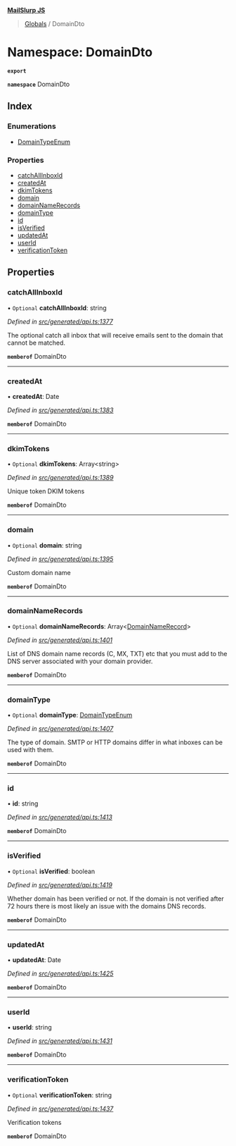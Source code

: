 **[MailSlurp JS](../README.md)**

> [Globals](../README.md) / DomainDto

# Namespace: DomainDto

**`export`** 

**`namespace`** DomainDto

## Index

### Enumerations

* [DomainTypeEnum](../enums/domaindto.domaintypeenum.md)

### Properties

* [catchAllInboxId](domaindto.md#catchallinboxid)
* [createdAt](domaindto.md#createdat)
* [dkimTokens](domaindto.md#dkimtokens)
* [domain](domaindto.md#domain)
* [domainNameRecords](domaindto.md#domainnamerecords)
* [domainType](domaindto.md#domaintype)
* [id](domaindto.md#id)
* [isVerified](domaindto.md#isverified)
* [updatedAt](domaindto.md#updatedat)
* [userId](domaindto.md#userid)
* [verificationToken](domaindto.md#verificationtoken)

## Properties

### catchAllInboxId

• `Optional` **catchAllInboxId**: string

*Defined in [src/generated/api.ts:1377](https://github.com/mailslurp/mailslurp-client/blob/eace919/src/generated/api.ts#L1377)*

The optional catch all inbox that will receive emails sent to the domain that cannot be matched.

**`memberof`** DomainDto

___

### createdAt

•  **createdAt**: Date

*Defined in [src/generated/api.ts:1383](https://github.com/mailslurp/mailslurp-client/blob/eace919/src/generated/api.ts#L1383)*

**`memberof`** DomainDto

___

### dkimTokens

• `Optional` **dkimTokens**: Array\<string>

*Defined in [src/generated/api.ts:1389](https://github.com/mailslurp/mailslurp-client/blob/eace919/src/generated/api.ts#L1389)*

Unique token DKIM tokens

**`memberof`** DomainDto

___

### domain

• `Optional` **domain**: string

*Defined in [src/generated/api.ts:1395](https://github.com/mailslurp/mailslurp-client/blob/eace919/src/generated/api.ts#L1395)*

Custom domain name

**`memberof`** DomainDto

___

### domainNameRecords

• `Optional` **domainNameRecords**: Array\<[DomainNameRecord](domainnamerecord.md)>

*Defined in [src/generated/api.ts:1401](https://github.com/mailslurp/mailslurp-client/blob/eace919/src/generated/api.ts#L1401)*

List of DNS domain name records (C, MX, TXT) etc that you must add to the DNS server associated with your domain provider.

**`memberof`** DomainDto

___

### domainType

• `Optional` **domainType**: [DomainTypeEnum](../enums/domaindto.domaintypeenum.md)

*Defined in [src/generated/api.ts:1407](https://github.com/mailslurp/mailslurp-client/blob/eace919/src/generated/api.ts#L1407)*

The type of domain. SMTP or HTTP domains differ in what inboxes can be used with them.

**`memberof`** DomainDto

___

### id

•  **id**: string

*Defined in [src/generated/api.ts:1413](https://github.com/mailslurp/mailslurp-client/blob/eace919/src/generated/api.ts#L1413)*

**`memberof`** DomainDto

___

### isVerified

• `Optional` **isVerified**: boolean

*Defined in [src/generated/api.ts:1419](https://github.com/mailslurp/mailslurp-client/blob/eace919/src/generated/api.ts#L1419)*

Whether domain has been verified or not. If the domain is not verified after 72 hours there is most likely an issue with the domains DNS records.

**`memberof`** DomainDto

___

### updatedAt

•  **updatedAt**: Date

*Defined in [src/generated/api.ts:1425](https://github.com/mailslurp/mailslurp-client/blob/eace919/src/generated/api.ts#L1425)*

**`memberof`** DomainDto

___

### userId

•  **userId**: string

*Defined in [src/generated/api.ts:1431](https://github.com/mailslurp/mailslurp-client/blob/eace919/src/generated/api.ts#L1431)*

**`memberof`** DomainDto

___

### verificationToken

• `Optional` **verificationToken**: string

*Defined in [src/generated/api.ts:1437](https://github.com/mailslurp/mailslurp-client/blob/eace919/src/generated/api.ts#L1437)*

Verification tokens

**`memberof`** DomainDto
